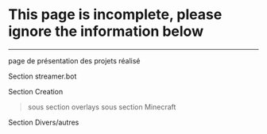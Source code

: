 # This page is incomplete, please ignore the information below

---
page de présentation des projets réalisé

Section streamer.bot

Section Creation
> sous section overlays
> sous section Minecraft

Section Divers/autres